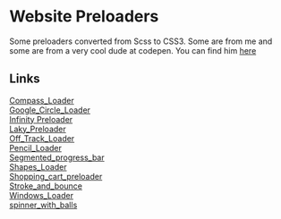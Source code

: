 # Website Preloaders
Some preloaders converted from Scss to CSS3. Some are from me and some are from a very cool dude at codepen. You can find him [here](https://codepen.io/jkantner)

## Links
[Compass_Loader](https://hypernylium.github.io/Website-Preloaders/Compass_Loader)\
[Google_Circle_Loader](https://hypernylium.github.io/Website-Preloaders/Google_Circle_Loader)\
[Infinity Preloader](https://hypernylium.github.io/Website-Preloaders/Infinity%20Preloader/)\
[Laky_Preloader](https://hypernylium.github.io/Website-Preloaders/Laky_Preloader)\
[Off_Track_Loader](https://hypernylium.github.io/Website-Preloaders/Off_Track_Loader)\
[Pencil_Loader](https://hypernylium.github.io/Website-Preloaders/Pencil_Loader)\
[Segmented_progress_bar](https://hypernylium.github.io/Website-Preloaders/Segmented_progress_bar)\
[Shapes_Loader](https://hypernylium.github.io/Website-Preloaders/Shapes_Loader)\
[Shopping_cart_preloader](https://hypernylium.github.io/Website-Preloaders/Shopping_cart_preloader)\
[Stroke_and_bounce](https://hypernylium.github.io/Website-Preloaders/Stroke_and_bounce)\
[Windows_Loader](https://hypernylium.github.io/Website-Preloaders/Windows_Loader)\
[spinner_with_balls](https://hypernylium.github.io/Website-Preloaders/spinner_with_balls)
